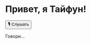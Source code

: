 <!DOCTYPE html>
<html lang="ru">
<head>
  <meta charset="UTF-8">
  <title>Тайфун — Умный Ассистент</title>
</head>
<body>
  <h1>Привет, я Тайфун!</h1>
  <button onclick="startRecognition()">🎙 Слушать</button>
  <p id="result">Говори...</p>

  <script>
    const resultEl = document.getElementById("result");

    // Проверка поддержки распознавания речи
    const SpeechRecognition = window.SpeechRecognition || window.webkitSpeechRecognition;

    if (!SpeechRecognition) {
      resultEl.innerText = "Твой браузер не поддерживает распознавание речи.";
    }

    const recognition = new SpeechRecognition();
    recognition.lang = 'ru-RU';
    recognition.interimResults = false;

    recognition.onresult = (event) => {
      const text = event.results[0][0].transcript;
      resultEl.innerText = "Ты сказал: " + text;
      speakAnswer(text);
    };

    recognition.onerror = (e) => {
      resultEl.innerText = "Ошибка: " + e.error;
    };

    function startRecognition() {
      recognition.start();
      resultEl.innerText = "Слушаю...";
    }

    function speakAnswer(text) {
      const synth = window.speechSynthesis;
      const utter = new SpeechSynthesisUtterance();

      utter.text = processCommand(text);
      utter.lang = 'ru-RU';
      synth.speak(utter);
    }

    function processCommand(text) {
      text = text.toLowerCase();
      if (text.includes("привет")) return "Привет, чем могу помочь?";
      if (text.includes("как дела")) return "У меня всё хорошо!";
      if (text.includes("погода")) return "Погода отличная, как у тебя?";
      return "Я тебя понял!";
    }
  </script>
</body>
</html>
